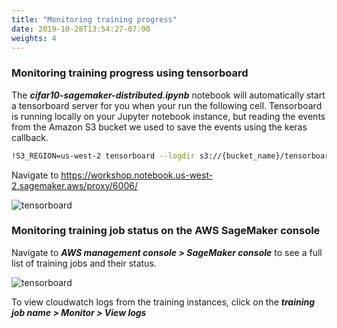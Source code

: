```yaml
---
title: "Monitoring training progress"
date: 2019-10-28T13:54:27-07:00
weights: 4
---
```


### Monitoring training progress using tensorboard

The ***cifar10-sagemaker-distributed.ipynb*** notebook will automatically start a tensorboard server for you when your run the following cell. Tensorboard is running locally on your Jupyter notebook instance, but reading the events from the Amazon S3 bucket we used to save the events using the keras callback.

```bash
!S3_REGION=us-west-2 tensorboard --logdir s3://{bucket_name}/tensorboard_logs/
```

Navigate to https://workshop.notebook.us-west-2.sagemaker.aws/proxy/6006/

![tensorboard](/images/sagemaker/tensorboard.png)

### Monitoring training job status on the AWS SageMaker console

Navigate to ***AWS management console > SageMaker console*** to see a full list of training jobs and their status.

![tensorboard](/images/sagemaker/aws_console.png)

To view cloudwatch logs from the training instances, click on the ***training job name > Monitor > View logs***
